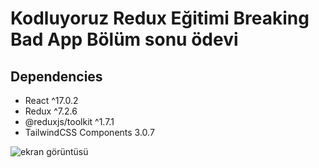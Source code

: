 # Kodluyoruz Redux Eğitimi Breaking Bad App Bölüm sonu ödevi


## Dependencies

- React ^17.0.2
- Redux ^7.2.6 
- @reduxjs/toolkit ^1.7.1
- TailwindCSS Components 3.0.7


![ekran görüntüsü](https://user-images.githubusercontent.com/80601286/146963217-f1f718c3-4f78-4d7d-ae51-acd3275c145a.png)
